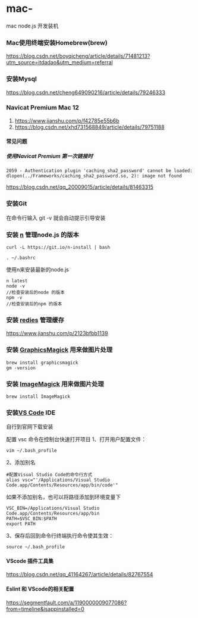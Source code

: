 # mac-
mac node.js 开发装机


### Mac使用终端安装Homebrew(brew)
https://blog.csdn.net/boyqicheng/article/details/71481213?utm_source=itdadao&utm_medium=referral

### 安装Mysql
https://blog.csdn.net/cheng649090216/article/details/79246333

### Navicat Premium Mac 12 
1. https://www.jianshu.com/p/f42785e55b6b
2. https://blog.csdn.net/xhd731568849/article/details/79751188

#### 常见问题
##### 使用Navicat Premium 第一次链接时
``` 
2059 - Authentication plugin 'caching_sha2_password' cannot be loaded: dlopen(../Frameworks/caching_sha2_password.so, 2): image not found
```
https://blog.csdn.net/qq_20009015/article/details/81463315


### 安装Git 
在命令行输入 git -v 就会自动提示引导安装

### 安装 [n](https://github.com/tj/n) 管理node.js 的版本
```
curl -L https://git.io/n-install | bash

. ~/.bashrc
```
使用n来安装最新的node.js
```
n latest
node -v
//检查安装后的node 的版本
npm -v 
//检查安装后的npm 的版本
```

### 安装 [redies](https://redis.io) 管理缓存
https://www.jianshu.com/p/2123bfbb1139

### 安装 [GraphicsMagick](http://www.graphicsmagick.org/INSTALL-unix.html) 用来做图片处理
```
brew install graphicsmagick
gm -version
```

### 安装 [ImageMagick](https://www.imagemagick.org) 用来做图片处理
```
brew install ImageMagick
```

### 安装[VS Code](https://code.visualstudio.com) IDE
自行到官网下载安装

配置 vsc 命令在控制台快速打开项目
1、打开用户配置文件：
```
vim ~/.bash_profile
```
2、添加别名
```
#配置Visual Studio Code的命令行方式
alias vsc="'/Applications/Visual Studio Code.app/Contents/Resources/app/bin/code'"
```
如果不添加别名，也可以将路径添加到环境变量下
```
VSC_BIN=/Applications/Visual Studio Code.app/Contents/Resources/app/bin
PATH=$VSC_BIN:$PATH
export PATH
```
3、保存后回到命令行终端执行命令使其生效：
```
source ~/.bash_profile
```

#### VScode 插件工具集
https://blog.csdn.net/qq_41164267/article/details/82767554

#### Eslint 和 VScode的相关配置
https://segmentfault.com/a/1190000009077086?from=timeline&isappinstalled=0


